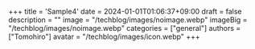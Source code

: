 +++
title = 'Sample4'
date = 2024-01-01T01:06:37+09:00
draft = false
description = ""
image = "/techblog/images/noimage.webp"
imageBig = "/techblog/images/noimage.webp"
categories = ["general"]
authors = ["Tomohiro"]
avatar = "/techblog/images/icon.webp"
+++

